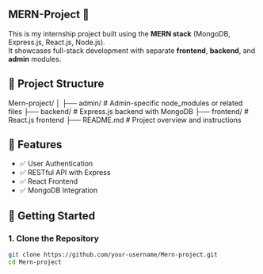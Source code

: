 ## MERN-Project 🚀

This is my internship project built using the **MERN stack** (MongoDB, Express.js, React.js, Node.js).  
It showcases full-stack development with separate **frontend**, **backend**, and **admin** modules.

## 📁 Project Structure

Mern-project/
│
├── admin/ # Admin-specific node_modules or related files
├── backend/ # Express.js backend with MongoDB
├── frontend/ # React.js frontend
├── README.md # Project overview and instructions

## 🔧 Features

- ✅ User Authentication
- ✅ RESTful API with Express
- ✅ React Frontend 
- ✅ MongoDB Integration


## 🚀 Getting Started

### 1. Clone the Repository

```bash
git clone https://github.com/your-username/Mern-project.git
cd Mern-project
